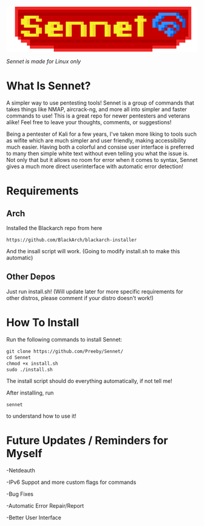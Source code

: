 <p align="center">
  <img src="Appearence/Title.png" alt="Title Image">
</p>

*Sennet is made for Linux only*

# What Is Sennet?
A simpler way to use pentesting tools! Sennet is a group of commands that takes things like NMAP, aircrack-ng, and more all into simpler and faster commands to use!
This is a great repo for newer pentesters and veterans alike! Feel free to leave your thoughts, comments, or suggestions!

Being a pentester of Kali for a few years, I've taken more liking to tools such as wifite which are much simpler and user friendly, making accessibility much easier. Having both a colorful and consise user interface is preferred to many then simple white text without even telling you what the issue is. Not only that but it allows no room for error when it comes to syntax, Sennet gives a much more direct userinterface with automatic error detection!

# Requirements

## Arch
Installed the Blackarch repo from here
```
https://github.com/BlackArch/blackarch-installer
```
And the insall script will work. (Going to modify install.sh to make this automatic)

## Other Depos
Just run install.sh!
(Will update later for more specific requirements for other distros, please comment if your distro doesn't work!)

# How To Install

Run the following commands to install Sennet:

```
git clone https://github.com/Preeby/Sennet/
cd Sennet
chmod +x install.sh
sudo ./install.sh
```

The install script should do everything automatically, if not tell me!

After installing, run 
```
sennet
```

to understand how to use it!

# Future Updates / Reminders for Myself

-Netdeauth

-IPv6 Suppot and more custom flags for commands

-Bug Fixes

-Automatic Error Repair/Report

-Better User Interface
